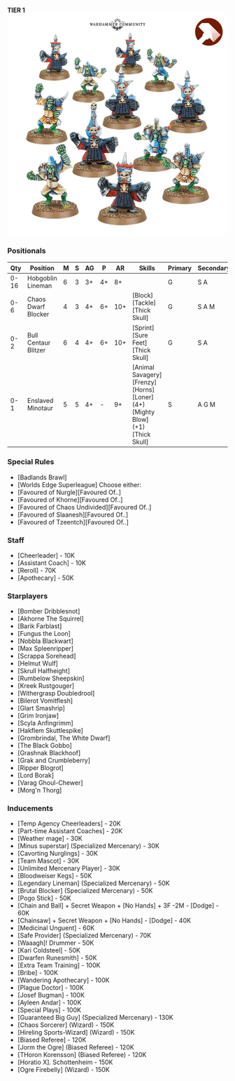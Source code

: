 ﻿**TIER 1**
![](../media/teams/BBChaosDwarves.jpg)

### Positionals

| Qty  | Position                         | M | S | AG | P  | AR  | Skills                                                                                                  | Primary | Secondary | Cost |
| ---- | -------------------------------- | - | - | -- | -- | --- | ------------------------------------------------------------------------------------------------------- | ------- | --------- | ---- |
| 0-16 | Hobgoblin Lineman                | 6 | 3 | 3+ | 4+ | 8+  |                                                                                                         | G       | S A       | 40K  |
| 0-6  | Chaos Dwarf Blocker | 4 | 3 | 4+ | 6+ | 10+ | [Block] <br /> [Tackle] <br /> [Thick Skull]                                                         | G       | S A M     | 70K  |
| 0-2  | Bull Centaur Blitzer             | 6 | 4 | 4+ | 6+ | 10+ | [Sprint] <br /> [Sure Feet] <br /> [Thick Skull]                                                              | G       | S A       | 130K |
| 0-1  | Enslaved Minotaur                | 5 | 5 | 4+ | -  | 9+  | [Animal Savagery] <br /> [Frenzy] <br /> [Horns] <br /> [Loner] (4+) <br /> [Mighty Blow] (+1) <br /> [Thick Skull] | S       | A G M     | 150K |

### Special Rules

* [Badlands Brawl]
* [Worlds Edge Superleague]
Choose either:
* [Favoured of Nurgle][Favoured Of..]
* [Favoured of Khorne][Favoured Of..]
* [Favoured of Chaos Undivided][Favoured Of..]
* [Favoured of Slaanesh][Favoured Of..]
* [Favoured of Tzeentch][Favoured Of..]

### Staff

* [Cheerleader] - 10K
* [Assistant Coach] - 10K
* [Reroll] - 70K
* [Apothecary]  - 50K

### Starplayers

* [Bomber Dribblesnot]           
* [Akhorne The Squirrel]         
* [Barik Farblast]               
* [Fungus the Loon]              
* [Nobbla Blackwart]             
* [Max Spleenripper]             
* [Scrappa Sorehead]             
* [Helmut Wulf]                  
* [Skrull Halfheight]            
* [Rumbelow Sheepskin]           
* [Kreek Rustgouger]             
* [Withergrasp Doubledrool]      
* [Bilerot Vomitflesh]           
* [Glart Smashrip]               
* [Grim Ironjaw]                 
* [Scyla Anfingrimm]             
* [Hakflem Skuttlespike]         
* [Grombrindal, The White Dwarf] 
* [The Black Gobbo]              
* [Grashnak Blackhoof]           
* [Grak and Crumbleberry]        
* [Ripper Blogrot]               
* [Lord Borak]                   
* [Varag Ghoul-Chewer]           
* [Morg'n Thorg]                 

### Inducements

* [Temp Agency Cheerleaders] - 20K
* [Part-time Assistant Coaches] - 20K
* [Weather mage] - 30K
* [Minus superstar] (Specialized Mercenary) - 30K
* [Cavorting Nurglings] - 30K
* [Team Mascot] - 30K
* [Unlimited Mercenary Player] - 30K
* [Bloodweiser Kegs] - 50K
* [Legendary Lineman] (Specialized Mercenary) - 50K
* [Brutal Blocker] (Specialized Mercenary) - 50K
* [Pogo Stick] - 50K
* [Chain and Ball] + Secret Weapon + [No Hands] + 3F -2M - [Dodge] - 60K
* [Chainsaw] + Secret Weapon + [No Hands] - [Dodge] - 40K
* [Medicinal Unguent] - 60K
* [Safe Provider] (Specialized Mercenary) - 70K
* [Waaagh]! Drummer - 50K
* [Kari Coldsteel] - 50K
* [Dwarfen Runesmith] - 50K
* [Extra Team Training] - 100K
* [Bribe] - 100K
* [Wandering Apothecary] - 100K
* [Plague Doctor] - 100K
* [Josef Bugman] - 100K
* [Ayleen Andar] - 100K
* [Special Plays] - 100K
* [Guaranteed Big Guy] (Specialized Mercenary) - 130K
* [Chaos Sorcerer] (Wizard) - 150K
* [Hireling Sports-Wizard] (Wizard) - 150K
* [Biased Referee] - 120K
* [Jorm the Ogre] (Biased Referee) - 120K
* [THoron Korensson] (Biased Referee) - 120K
* [Horatio X]. Schottenheim - 150K
* [Ogre Firebelly] (Wizard) - 150K
